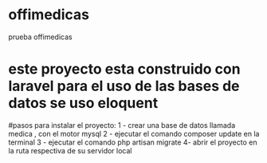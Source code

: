 # offimedicas
prueba offimedicas

# este proyecto esta construido con laravel para el uso de las bases de datos se uso eloquent
#pasos para instalar el proyecto:
1 - crear una base de datos llamada medica , con el motor mysql
2 - ejecutar el comando composer update en la terminal
3 - ejecutar el comando php artisan migrate
4- abrir el proyecto en la ruta respectiva de su servidor local
